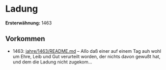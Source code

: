 # Ladung

**Ersterwähnung:** 1463

## Vorkommen
- 1463: [jahre/1463/README.md](../jahre/1463/README.md) – Alſo daß einer auf einem Tag auh wohl um Ehre, Leib
und Gut verurteilt worden, der nichts davon gewußt hat,
und dem die Ladung nicht zugekom...
